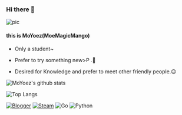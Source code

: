 ### Hi there 👋

![pic](https://cdn.himoyo.cn/img_service/ec43126fgy1go7lc9ta0bj22bc1awkjr.jpg)

#### this is MoYoez(MoeMagicMango)

  - Only a student~

  - Prefer to try something new>P .🤔

  - Desired for Knowledge and prefer to meet other friendly people.😉



![MoYoez's github stats](https://github-readme-stats.vercel.app/api?username=moyoez&theme=blue-green)

![Top Langs](https://github-readme-stats.vercel.app/api/top-langs/?username=moyoez&layout=compact)

[![Blogger](https://img.shields.io/badge/Blogger-FF5722?style=for-the-badge&logo=blogger&logoColor=white)](https://hi.himoyo.cn)
[![Steam](https://img.shields.io/badge/steam-%23000000.svg?style=for-the-badge&logo=steam&logoColor=white)](https://steamcommunity.com/id/akirasweetz)
![Go](https://img.shields.io/badge/go-%2300ADD8.svg?style=for-the-badge&logo=go&logoColor=white)
![Python](https://img.shields.io/badge/python-3670A0?style=for-the-badge&logo=python&logoColor=ffdd54)


